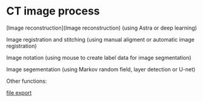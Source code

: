 # CT image process 

[Image reconstruction](Image reconstruction) 
(using Astra or deep learning)

Image registration and stitching (using manual aligment or automatic image registration)

Image notation (using mouse to create label data for image segmentation)

Image segementation (using Markov random field, layer detection or U-net)


Other functions: 

[file export](vgi_to_tiff)
